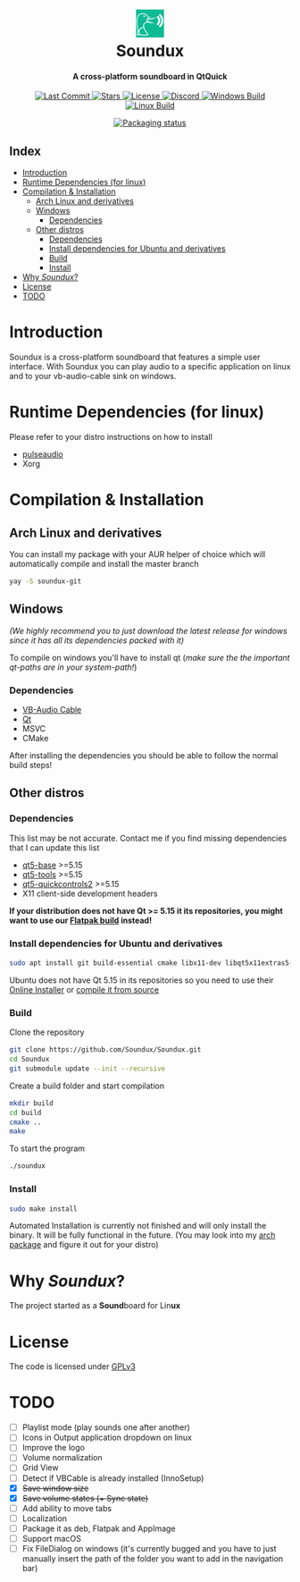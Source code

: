 <div align="center">
  <p>
    <h1>
      <a href="#readme">
        <img src="icon.png" width="50" alt="Soundboard" />
      </a>
      <br />
      Soundux
    </h1>
    <h4>A cross-platform soundboard in QtQuick</h4>
  </p>
  <p>
    <a href="https://github.com/Soundux/Soundux/releases">
      <img src="https://img.shields.io/github/last-commit/Soundux/Soundux.svg?style=for-the-badge" alt="Last Commit" />
    </a>
    <a href="https://github.com/Soundux/Soundux/stargazers">
      <img src="https://img.shields.io/github/stars/Soundux/Soundux?style=for-the-badge" alt="Stars" />
    </a>
    <a href="https://github.com/Soundux/Soundux/blob/master/LICENSE">
      <img src="https://img.shields.io/github/license/Soundux/Soundux.svg?style=for-the-badge" alt="License" />
    </a>
    <a href="https://discord.gg/4HwSGN4Ec2">
      <img src="https://img.shields.io/discord/697348809591750706?label=Discord&style=for-the-badge" alt="Discord" />
    </a>
    <a href="https://github.com/Soundux/Soundux/actions?query=workflow%3A%22Build+on+Windows%22">
      <img src="https://img.shields.io/github/workflow/status/Soundux/Soundux/Build%20on%20Windows?label=Windows%20Build&style=for-the-badge" alt="Windows Build" />
    </a>
    <a href="https://github.com/Soundux/Soundux/actions?query=workflow%3A%22Build+on+Linux%22">
      <img src="https://img.shields.io/github/workflow/status/Soundux/Soundux/Build%20on%20Linux?label=Linux%20Build&style=for-the-badge" alt="Linux Build" />
    </a>
  </p>
  
  [![Packaging status](https://repology.org/badge/vertical-allrepos/soundux.svg)](https://repology.org/project/soundux/versions)
  
</div>

## Index
- [Introduction](#introduction)
- [Runtime Dependencies (for linux)](#runtime-dependencies-for-linux)
- [Compilation & Installation](#compilation--installation)
  - [Arch Linux and derivatives](#arch-linux-and-derivatives)
  - [Windows](#windows)
    - [Dependencies](#dependencies)
  - [Other distros](#other-distros)
    - [Dependencies](#dependencies-1)
    - [Install dependencies for Ubuntu and derivatives](#install-dependencies-for-ubuntu-and-derivatives)
    - [Build](#build)
    - [Install](#install)
- [Why _Soundux_?](#why-soundux)
- [License](#license)
- [TODO](#todo)

# Introduction
Soundux is a cross-platform soundboard that features a simple user interface.
With Soundux you can play audio to a specific application on linux and to your vb-audio-cable sink on windows.

# Runtime Dependencies (for linux)
Please refer to your distro instructions on how to install
- [pulseaudio](https://gitlab.freedesktop.org/pulseaudio/pulseaudio)
- Xorg

# Compilation & Installation

## Arch Linux and derivatives
You can install my package with your AUR helper of choice which will automatically compile and install the master branch
```sh
yay -S soundux-git
```

## Windows
*(We highly recommend you to just download the latest release for windows since it has all its dependencies packed with it)*

To compile on windows you'll have to install qt (*make sure the the important qt-paths are in your system-path!*)
### Dependencies
- [VB-Audio Cable](https://vb-audio.com/Cable/)
- [Qt](https://www.qt.io/download-thank-you?os=windows)
- MSVC
- CMake

After installing the dependencies you should be able to follow the normal build steps!

## Other distros

### Dependencies
This list may be not accurate. Contact me if you find missing dependencies that I can update this list
- [qt5-base](https://github.com/qt/qtbase) >=5.15
- [qt5-tools](https://github.com/qt/qt5) >=5.15
- [qt5-quickcontrols2](https://github.com/qt/qtquickcontrols2) >=5.15
- X11 client-side development headers

<b>If your distribution does not have Qt >= 5.15 it its repositories, you might want to use our [Flatpak build](https://github.com/Soundux/Soundux/actions?query=workflow%3A%22Build+Flatpak%22) instead!</b>

### Install dependencies for Ubuntu and derivatives
```sh
sudo apt install git build-essential cmake libx11-dev libqt5x11extras5-dev libxi-dev
```
Ubuntu does not have Qt 5.15 in its repositories so you need to use their [Online Installer](https://www.qt.io/download-thank-you?hsLang=en) or [compile it from source](https://doc.qt.io/qt-5/build-sources.html#linux-x11)

### Build
Clone the repository
```sh
git clone https://github.com/Soundux/Soundux.git
cd Soundux
git submodule update --init --recursive
```
Create a build folder and start compilation
```sh
mkdir build
cd build
cmake ..
make
```
To start the program
```sh
./soundux
```

### Install
```sh
sudo make install
```
Automated Installation is currently not finished and will only install the binary. It will be fully functional in the future. (You may look into my [arch package](https://aur.archlinux.org/cgit/aur.git/tree/PKGBUILD?h=soundux-git) and figure it out for your distro)

# Why _Soundux_?

The project started as a **Sound**board for Lin**ux**

# License
The code is licensed under [GPLv3](LICENSE)

# TODO
- [ ] Playlist mode (play sounds one after another)
- [ ] Icons in Output application dropdown on linux
- [ ] Improve the logo
- [ ] Volume normalization
- [ ] Grid View
- [ ] Detect if VBCable is already installed (InnoSetup)
- [x] ~~Save window size~~
- [x] ~~Save volume states (+ Sync state)~~
- [ ] Add ability to move tabs
- [ ] Localization
- [ ] Package it as deb, Flatpak and AppImage
- [ ] Support macOS
- [ ] Fix FileDialog on windows (it's currently bugged and you have to just manually insert the path of the folder you want to add in the navigation bar)
